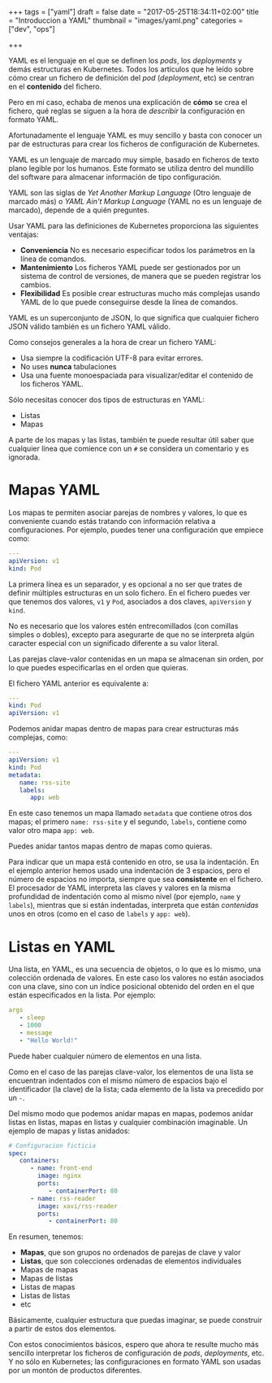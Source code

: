 +++
tags = ["yaml"]
draft = false
date = "2017-05-25T18:34:11+02:00"
title = "Introduccion a YAML"
thumbnail = "images/yaml.png"
categories = ["dev", "ops"]

+++

YAML es el lenguaje en el que se definen los _pods_, los _deployments_ y demás estructuras en Kubernetes. Todos los artículos que he leído sobre cómo crear un fichero de definición del _pod_ (_deployment_, etc) se centran en el **contenido** del fichero.

Pero en mi caso, echaba de menos una explicación de **cómo** se crea el fichero, qué reglas se siguen a la hora de _describir_ la configuración en formato YAML.

Afortunadamente el lenguaje YAML es muy sencillo y basta con conocer un par de estructuras para crear los ficheros de configuración de Kubernetes.

<!--more-->

YAML es un lenguaje de marcado muy simple, basado en ficheros de texto plano legible por los humanos. Este formato se utiliza dentro del mundillo del software para almacenar información de tipo configuración.

YAML son las siglas de _Yet Another Markup Language_ (Otro lenguaje de marcado más) o _YAML Ain't Markup Language_ (YAML no es un lenguaje de marcado), depende de a quién preguntes.

Usar YAML para las definiciones de Kubernetes proporciona las siguientes ventajas:

* **Conveniencia** No es necesario especificar todos los parámetros en la línea de comandos.
* **Mantenimiento** Los ficheros YAML puede ser gestionados por un sistema de control de versiones, de manera que se pueden registrar los cambios.
* **Flexibilidad** Es posible crear estructuras mucho más complejas usando YAML de lo que puede conseguirse desde la línea de comandos.

YAML es un superconjunto de JSON, lo que significa que cualquier fichero JSON válido también es un fichero YAML válido.

Como consejos generales a la hora de crear un fichero YAML:

* Usa siempre la codificación UTF-8 para evitar errores.
* No uses **nunca** tabulaciones
* Usa una fuente monoespaciada para visualizar/editar el contenido de los ficheros YAML.

Sólo necesitas conocer dos tipos de estructuras en YAML:

* Listas
* Mapas

A parte de los mapas y las listas, también te puede resultar útil saber que cualquier línea que comience con un `#` se considera un comentario y es ignorada.

# Mapas YAML

Los mapas te permiten asociar parejas de nombres y valores, lo que es conveniente cuando estás tratando con información relativa a configuraciones. Por ejemplo, puedes tener una configuración que empiece como:

```yaml
---
apiVersion: v1
kind: Pod
```

La primera línea es un separador, y es opcional a no ser que trates de definir múltiples estructuras en un solo fichero. En el fichero puedes ver que tenemos dos valores, `v1` y `Pod`, asociados a dos claves, `apiVersion` y `kind`.

No es necesario que los valores estén entrecomillados (con comillas simples o dobles), excepto para asegurarte de que no se interpreta algún caracter especial con un significado diferente a su valor literal.

Las parejas clave-valor contenidas en un mapa se almacenan sin orden, por lo que puedes especificarlas en el orden que quieras.

El fichero YAML anterior es equivalente a:

```yaml
---
kind: Pod
apiVersion: v1
```

Podemos anidar mapas dentro de mapas para crear estructuras más complejas, como:

```yaml
---
apiVersion: v1
kind: Pod
metadata:
   name: rss-site
   labels:
      app: web
```

En este caso tenemos un mapa llamado `metadata` que contiene otros dos mapas; el primero `name: rss-site` y el segundo, `labels`, contiene como valor otro mapa `app: web`.

Puedes anidar tantos mapas dentro de mapas como quieras.

Para indicar que un mapa está contenido en otro, se usa la indentación. En el ejemplo anterior hemos usado una indentación de 3 espacios, pero el número de espacios no importa, siempre que sea **consistente** en el fichero. El procesador de YAML interpreta las claves y valores en la misma profundidad de indentación como al mismo nivel (por ejemplo, `name` y `labels`), mientras que si están indentadas, interpreta que están _contenidas_ unos en otros (como en el caso de `labels` y `app: web`).

# Listas en YAML

Una lista, en YAML, es una secuencia de objetos, o lo que es lo mismo, una colección ordenada de valores. En este caso los valores no están asociados con una clave, sino con un índice posicional obtenido del orden en el que están especificados en la lista. Por ejemplo:

```yaml
args
   - sleep
   - 1000
   - message
   - "Hello World!"
```

Puede haber cualquier número de elementos en una lista.

Como en el caso de las parejas clave-valor, los elementos de una lista se encuentran indentados con el mismo número de espacios bajo el identificador (la clave) de la lista; cada elemento de la lista va precedido por un `-`.

Del mismo modo que podemos anidar mapas en mapas, podemos anidar listas en listas, mapas en listas y cualquier combinación imaginable. Un ejemplo de mapas y listas anidados:

```yaml
# Configuracion ficticia
spec:
   containers:
      - name: front-end
        image: nginx
        ports:
           - containerPort: 80
      - name: rss-reader
        image: xavi/rss-reader
        ports:
           - containerPort: 80
```

En resumen, tenemos:

* **Mapas**, que son grupos no ordenados de parejas de clave y valor
* **Listas**, que son colecciones ordenadas de elementos individuales
* Mapas de mapas
* Mapas de listas
* Listas de mapas
* Listas de listas
* etc

Básicamente, cualquier estructura que puedas imaginar, se puede construir a partir de estos dos elementos.

Con estos conocimientos básicos, espero que ahora te resulte mucho más sencillo interpretar los ficheros de configuración de _pods_, _deployments_, etc. Y no sólo en Kubernetes; las configuraciones en formato YAML son usadas por un montón de productos diferentes.
